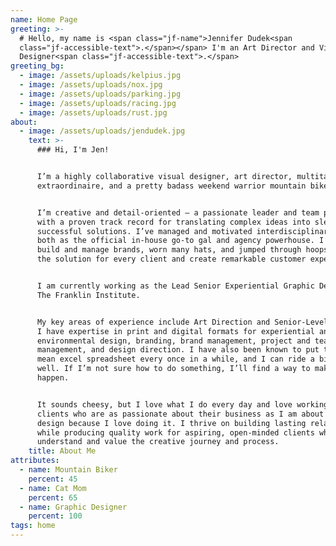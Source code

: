 ```yaml
---
name: Home Page
greeting: >-
  # Hello, my name is <span class="jf-name">Jennifer Dudek<span
  class="jf-accessible-text">.</span></span> I'm an Art Director and Visual
  Designer<span class="jf-accessible-text">.</span>
greeting_bg:
  - image: /assets/uploads/kelpius.jpg
  - image: /assets/uploads/nox.jpg
  - image: /assets/uploads/parking.jpg
  - image: /assets/uploads/racing.jpg
  - image: /assets/uploads/rust.jpg
about:
  - image: /assets/uploads/jendudek.jpg
    text: >-
      ### Hi, I'm Jen!


      I’m a highly collaborative visual designer, art director, multitasker
      extraordinaire, and a pretty badass weekend warrior mountain biker.


      I’m creative and detail-oriented — a passionate leader and team player
      with a proven track record for translating complex ideas into sleek,
      successful solutions. I’ve managed and motivated interdisciplinary teams,
      both as the official in-house go-to gal and agency powerhouse. I’ve helped
      build and manage brands, worn many hats, and jumped through hoops to find
      the solution for every client and create remarkable customer experiences.


      I am currently working as the Lead Senior Experiential Graphic Designer at
      The Franklin Institute.


      My key areas of experience include Art Direction and Senior-Level Design.
      I have expertise in print and digital formats for experiential and
      environmental design, branding, brand management, project and team
      management, and design direction. I have also been known to put together a
      mean excel spreadsheet every once in a while, and I can ride a bike pretty
      well. If I’m not sure how to do something, I’ll find a way to make it
      happen.


      It sounds cheesy, but I love what I do every day and love working with
      clients who are as passionate about their business as I am about design. I
      design because I love doing it. I thrive on building lasting relationships
      while producing quality work for aspiring, open-minded clients who
      understand and value the creative journey and process.
    title: About Me
attributes:
  - name: Mountain Biker
    percent: 45
  - name: Cat Mom
    percent: 65
  - name: Graphic Designer
    percent: 100
tags: home
---
```


